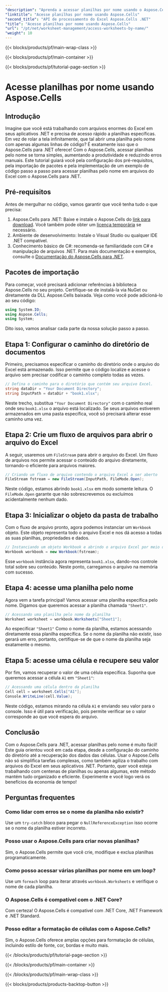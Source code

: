 ```yaml
---
"description": "Aprenda a acessar planilhas por nome usando o Aspose.Cells para .NET. Siga nosso guia passo a passo para recuperar e exibir dados de planilhas com eficiência."
"linktitle": "Acesse planilhas por nome usando Aspose.Cells"
"second_title": "API de processamento do Excel Aspose.Cells .NET"
"title": "Acesse planilhas por nome usando Aspose.Cells"
"url": "/pt/net/worksheet-management/access-worksheets-by-name/"
"weight": 10
---
```


{{< blocks/products/pf/main-wrap-class >}}

{{< blocks/products/pf/main-container >}}

{{< blocks/products/pf/tutorial-page-section >}}

# Acesse planilhas por nome usando Aspose.Cells

## Introdução
Imagine que você está trabalhando com arquivos enormes do Excel em seus aplicativos .NET e precisa de acesso rápido a planilhas específicas. Em vez de rolar a tela infinitamente, que tal abrir uma planilha pelo nome com apenas algumas linhas de código? É exatamente isso que o Aspose.Cells para .NET oferece! Com o Aspose.Cells, acessar planilhas pelo nome se torna simples, aumentando a produtividade e reduzindo erros manuais. Este tutorial guiará você pela configuração dos pré-requisitos, pela importação de pacotes e pela implementação de um exemplo de código passo a passo para acessar planilhas pelo nome em arquivos do Excel com o Aspose.Cells para .NET.
## Pré-requisitos
Antes de mergulhar no código, vamos garantir que você tenha tudo o que precisa:
1. Aspose.Cells para .NET: Baixe e instale o Aspose.Cells do [link para download](https://releases.aspose.com/cells/net/). Você também pode obter um [licença temporária](https://purchase.aspose.com/temporary-license/) se necessário.
2. Ambiente de desenvolvimento: Instale o Visual Studio ou qualquer IDE .NET compatível.
3. Conhecimento básico de C#: recomenda-se familiaridade com C# e manipulação de arquivos .NET.
Para mais documentação e exemplos, consulte o [Documentação do Aspose.Cells para .NET](https://reference.aspose.com/cells/net/).
## Pacotes de importação
Para começar, você precisará adicionar referências à biblioteca Aspose.Cells no seu projeto. Certifique-se de instalá-la via NuGet ou diretamente da DLL Aspose.Cells baixada.
Veja como você pode adicioná-lo ao seu código:
```csharp
using System.IO;
using Aspose.Cells;
using System;
```
Dito isso, vamos analisar cada parte da nossa solução passo a passo.
## Etapa 1: Configurar o caminho do diretório de documentos
Primeiro, precisamos especificar o caminho do diretório onde o arquivo do Excel está armazenado. Isso permite que o código localize e acesse o arquivo sem precisar codificar o caminho completo todas as vezes.
```csharp
// Defina o caminho para o diretório que contém seu arquivo Excel.
string dataDir = "Your Document Directory";
string InputPath = dataDir + "book1.xlsx";
```
Neste trecho, substitua `"Your Document Directory"` com o caminho real onde seu `book1.xlsx` o arquivo está localizado. Se seus arquivos estiverem armazenados em uma pasta específica, você só precisará alterar esse caminho uma vez.
## Etapa 2: Crie um fluxo de arquivos para abrir o arquivo do Excel
A seguir, usaremos um `FileStream` para abrir o arquivo do Excel. Um fluxo de arquivos nos permite acessar o conteúdo do arquivo diretamente, tornando-o eficiente para arquivos maiores.
```csharp
// Criando um fluxo de arquivo contendo o arquivo Excel a ser aberto
FileStream fstream = new FileStream(InputPath, FileMode.Open);
```
Neste código, estamos abrindo `book1.xlsx` em modo somente leitura. O `FileMode.Open` garante que não sobrescrevemos ou excluímos acidentalmente nenhum dado.
## Etapa 3: Inicializar o objeto da pasta de trabalho
Com o fluxo de arquivo pronto, agora podemos instanciar um `Workbook` objeto. Este objeto representa todo o arquivo Excel e nos dá acesso a todas as suas planilhas, propriedades e dados.
```csharp
// Instanciando um objeto Workbook e abrindo o arquivo Excel por meio do fluxo de arquivos
Workbook workbook = new Workbook(fstream);
```
Esse `workbook` instância agora representa `book1.xlsx`, dando-nos controle total sobre seu conteúdo. Neste ponto, carregamos o arquivo na memória com sucesso.
## Etapa 4: acesse uma planilha pelo nome
Agora vem a tarefa principal! Vamos acessar uma planilha específica pelo nome. Digamos que queremos acessar a planilha chamada `"Sheet1"`. 
```csharp
// Acessando uma planilha pelo nome da planilha
Worksheet worksheet = workbook.Worksheets["Sheet1"];
```
Ao especificar `"Sheet1"` Como o nome da planilha, estamos acessando diretamente essa planilha específica. Se o nome da planilha não existir, isso gerará um erro, portanto, certifique-se de que o nome da planilha seja exatamente o mesmo.
## Etapa 5: acesse uma célula e recupere seu valor
Por fim, vamos recuperar o valor de uma célula específica. Suponha que queremos acessar a célula `A1` em `"Sheet1"`:
```csharp
// Acessando uma célula dentro da planilha
Cell cell = worksheet.Cells["A1"];
Console.WriteLine(cell.Value);
```
Neste código, estamos mirando na célula `A1` e enviando seu valor para o console. Isso é útil para verificação, pois permite verificar se o valor corresponde ao que você espera do arquivo.
## Conclusão
Com o Aspose.Cells para .NET, acessar planilhas pelo nome é muito fácil! Este guia orientou você em cada etapa, desde a configuração do caminho do diretório até a recuperação dos dados das células. Usar o Aspose.Cells não só simplifica tarefas complexas, como também agiliza o trabalho com arquivos do Excel em seus aplicativos .NET. Portanto, quer você esteja trabalhando com centenas de planilhas ou apenas algumas, este método mantém tudo organizado e eficiente. Experimente e você logo verá os benefícios da economia de tempo!
## Perguntas frequentes
### Como lidar com erros se o nome da planilha não existir?
Use um `try-catch` bloco para pegar o `NullReferenceException` isso ocorre se o nome da planilha estiver incorreto.
### Posso usar o Aspose.Cells para criar novas planilhas?
Sim, o Aspose.Cells permite que você crie, modifique e exclua planilhas programaticamente.
### Como posso acessar várias planilhas por nome em um loop?
Use um `foreach` loop para iterar através `workbook.Worksheets` e verifique o nome de cada planilha.
### O Aspose.Cells é compatível com o .NET Core?
Com certeza! O Aspose.Cells é compatível com .NET Core, .NET Framework e .NET Standard.
### Posso editar a formatação de células com o Aspose.Cells?
Sim, o Aspose.Cells oferece amplas opções para formatação de células, incluindo estilo de fonte, cor, bordas e muito mais.


{{< /blocks/products/pf/tutorial-page-section >}}

{{< /blocks/products/pf/main-container >}}

{{< /blocks/products/pf/main-wrap-class >}}

{{< blocks/products/products-backtop-button >}}